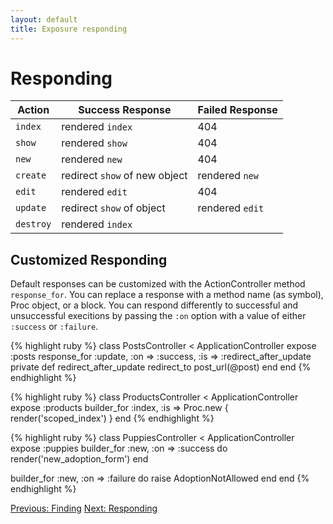 ```yaml
---
layout: default
title: Exposure responding
---
```


Responding
========

Action    | Success Response               | Failed Response
----------|--------------------------------|--------------------
`index`   | rendered `index`               | 404
`show`    | rendered `show`                | 404
`new`     | rendered `new`                 | 404
`create`  | redirect `show` of new object  | rendered `new`
`edit`    | rendered `edit`                | 404
`update`  | redirect `show` of object      | rendered `edit`
`destroy` | rendered `index`               | 

Customized Responding
------------------
Default responses can be customized with the ActionController method `response_for`. You can replace a response with a method name (as symbol), Proc object, or a block. You can respond differently to successful and unsuccessful execitions by passing the `:on` option with a value of either `:success` or `:failure`.

{% highlight ruby %}
class PostsController < ApplicationController
  expose :posts
  response_for :update, :on => :success, :is => :redirect_after_update
  private
    def redirect_after_update
      redirect_to post_url(@post)
    end
end
{% endhighlight %}

{% highlight ruby %}
class ProductsController < ApplicationController
  expose :products
  builder_for :index, :is => Proc.new { render('scoped_index') }
end
{% endhighlight %}

{% highlight ruby %}
class PuppiesController < ApplicationController
  expose :puppies
  builder_for :new, :on => :success do
    render('new_adoption_form')
  end
  
  builder_for :new, :on => :failure do
    raise AdoptionNotAllowed
  end
end
{% endhighlight %}

[Previous: Finding](/finding.html) [Next: Responding](/responding.html)